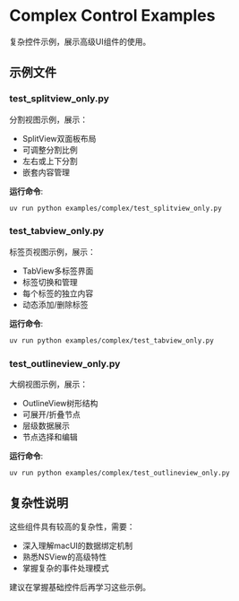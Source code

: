 # Complex Control Examples

复杂控件示例，展示高级UI组件的使用。

## 示例文件

### test_splitview_only.py
分割视图示例，展示：
- SplitView双面板布局
- 可调整分割比例
- 左右或上下分割
- 嵌套内容管理

**运行命令**:
```bash
uv run python examples/complex/test_splitview_only.py
```

### test_tabview_only.py
标签页视图示例，展示：
- TabView多标签界面
- 标签切换和管理
- 每个标签的独立内容
- 动态添加/删除标签

**运行命令**:
```bash
uv run python examples/complex/test_tabview_only.py
```

### test_outlineview_only.py
大纲视图示例，展示：
- OutlineView树形结构
- 可展开/折叠节点
- 层级数据展示
- 节点选择和编辑

**运行命令**:
```bash
uv run python examples/complex/test_outlineview_only.py
```

## 复杂性说明

这些组件具有较高的复杂性，需要：
- 深入理解macUI的数据绑定机制
- 熟悉NSView的高级特性
- 掌握复杂的事件处理模式

建议在掌握基础控件后再学习这些示例。